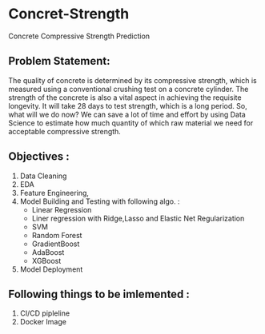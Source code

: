 # Concret-Strength
Concrete Compressive Strength Prediction

## Problem Statement:
The quality of concrete is determined by its compressive strength, which is measured
using a conventional crushing test on a concrete cylinder. The strength of the concrete
is also a vital aspect in achieving the requisite longevity. It will take 28 days to test
strength, which is a long period. So, what will we do now? We can save a lot of time and
effort by using Data Science to estimate how much quantity of which raw material we
need for acceptable compressive strength.

## Objectives :
1. Data Cleaning
2. EDA
3. Feature Engineering,
4. Model Building and Testing with following algo. :
   - Linear Regression
   - Liner regression with Ridge,Lasso and Elastic Net Regularization
   - SVM
   - Random Forest
   - GradientBoost
   - AdaBoost
   - XGBoost
6. Model Deployment

## Following things to be imlemented :
1. CI/CD pipleline
2. Docker Image
